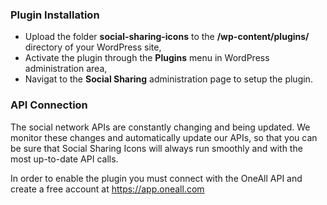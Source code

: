### Plugin Installation

* Upload the folder **social-sharing-icons** to the **/wp-content/plugins/** directory of your WordPress site,
* Activate the plugin through the **Plugins** menu in WordPress administration area,
* Navigat to the **Social Sharing** administration page to setup the plugin.

### API Connection

The social network APIs are constantly changing and being updated. We monitor these changes and automatically update our APIs, 
so that you can be sure that Social Sharing Icons will always run smoothly and with the most up-to-date API calls.

In order to enable the plugin you must connect with the OneAll API and create a free account at https://app.oneall.com
